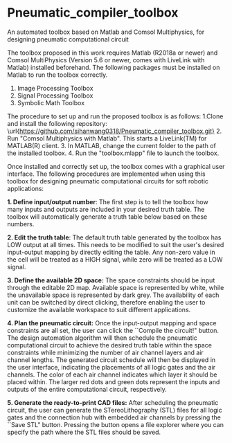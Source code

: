 # Pneumatic_compiler_toolbox
An automated toolbox based on Matlab and Comsol Multiphysics, for designing pneumatic computational circuit

The toolbox proposed in this work requires Matlab (R2018a or newer) and Comsol MultiPhysics (Version 5.6 or newer, comes with LiveLink with Matlab) installed beforehand. The following packages must be installed on Matlab to run the toolbox correctly.
1. Image Processing Toolbox
2. Signal Processing Toolbox
3. Symbolic Math Toolbox

The procedure to set up and run the proposed toolbox is as follows:
1.Clone and install the following repository: \url{https://github.com/sihanwang0318/Pneumatic_compiler_toolbox.git}
2. Run "Comsol Multiphysics with Matlab". This starts a LiveLink(TM) for MATLAB(R) client.
3. In MATLAB, change the current folder to the path of the installed toolbox.
4. Run the "toolbox.mlapp" file to launch the toolbox.



Once installed and correctly set up, the toolbox comes with a graphical user interface. The following procedures are implemented when using this toolbox for designing pneumatic computational circuits for soft robotic applications:

**1. Define input/output number**: The first step is to tell the toolbox how many inputs and outputs are included in your desired truth table. The toolbox will automatically generate a truth table below based on these numbers.

**2. Edit the truth table**: The default truth table generated by the toolbox has LOW output at all times. This needs to be modified to suit the user's desired input-output mapping by directly editing the table. Any non-zero value in the cell will be treated as a HIGH signal, while zero will be treated as a LOW signal.

**3. Define the available 2D space:** The space constraints should be input through the editable 2D map. Available space is represented by white, while the unavailable space is represented by dark grey. The availability of each unit can be switched by direct clicking, therefore enabling the user to customize the available workspace to suit different applications.

**4. Plan the pneumatic circuit:**  Once the input-output mapping and space constraints are all set, the user can click the ``Compile the circuit!" button. The design automation algorithm will then schedule the pneumatic computational circuit to achieve the desired truth table within the space constraints while minimizing the number of air channel layers and air channel lengths. The generated circuit schedule will then be displayed in the user interface, indicating the placements of all logic gates and the air channels. The color of each air channel indicates which layer it should be placed within. The larger red dots and green dots represent the inputs and outputs of the entire computational circuit, respectively.

**5. Generate the ready-to-print CAD files:** After scheduling the pneumatic circuit, the user can generate the STereoLithography (STL) files for all logic gates and the connection hub with embedded air channels by pressing the ``Save STL" button. Pressing the button opens a file explorer where you can specify the path where the STL files should be saved.
